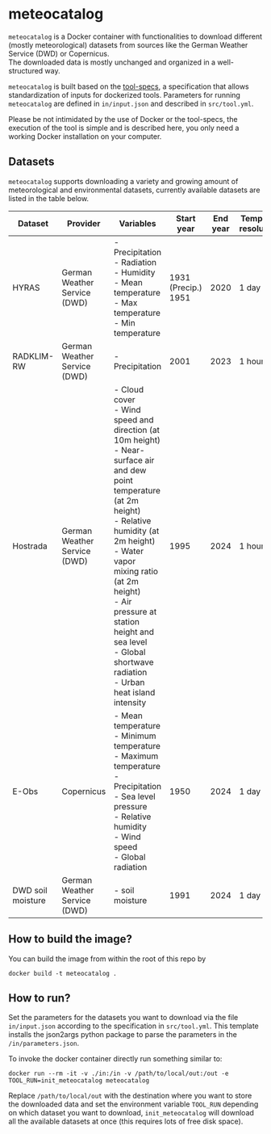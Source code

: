 # meteocatalog

`meteocatalog` is a Docker container with functionalities to download different (mostly meteorological) datasets from sources like the German Weather Service (DWD) or Copernicus.  
The downloaded data is mostly unchanged and organized in a well-structured way.  

`meteocatalog` is built based on the [tool-specs](https://github.com/VForWaTer/tool-specs), a specification that allows standardization of inputs for dockerized tools. Parameters for running `meteocatalog` are defined in `in/input.json` and described in `src/tool.yml`.

Please be not intimidated by the use of Docker or the tool-specs, the execution of the tool is simple and is described here, you only need a working Docker installation on your computer.

## Datasets

`meteocatalog` supports downloading a variety and growing amount of meteorological and environmental datasets, currently available datasets are listed in the table below.

| **Dataset**       | **Provider**                 | **Variables**                                                                                                                                                                                                                                                                                                                    | **Start year**         | **End year** | **Temporal<br>resolution** | **Spatial<br>resolution** | **Coverage** | **CRS**                                  | **TOOL_RUN** | **URL**                                                                                                      |
|-------------------|------------------------------|----------------------------------------------------------------------------------------------------------------------------------------------------------------------------------------------------------------------------------------------------------------------------------------------------------------------------------|------------------------|--------------|----------------------------|---------------------------|--------------|------------------------------------------|--------------|--------------------------------------------------------------------------------------------------------------|
| HYRAS             | German Weather Service (DWD) | - Precipitation<br>- Radiation<br>- Humidity<br>- Mean temperature<br>- Max temperature<br>- Min temperature                                                                                                                                                                                                                     | 1931 (Precip.)<br>1951 | 2020         | 1 day                      | 1 km² (Precip.)<br>5 km²  | Germany      | ETRS89-extended / LCC Europe (EPSG:3034) | hyras        | [link](https://opendata.dwd.de/climate_environment/CDC/grids_germany/daily/hyras_de/)                        |
| RADKLIM-RW        | German Weather Service (DWD) | - Precipitation                                                                                                                                                                                                                                                                                                                  | 2001                   | 2023         | 1 hour                     | 1 km²                     | Germany      | RADOLAN-grid                             | radklim_rw   | [link](https://opendata.dwd.de/climate_environment/CDC/grids_germany/hourly/radolan/reproc/2017_002/netCDF/) |
| Hostrada          | German Weather Service (DWD) | - Cloud cover<br>- Wind speed and direction (at 10m height)<br>- Near-surface air and dew point temperature (at 2m height)<br>- Relative humidity (at 2m height)<br>- Water vapor mixing ratio (at 2m height)<br>- Air pressure at station height and sea level<br>- Global shortwave radiation<br>- Urban heat island intensity | 1995                   | 2024         | 1 hour                     | 1 km²                     | Germany      | ETRS89-extended / LCC Europe (EPSG:3034) | hostrada     | [link](https://opendata.dwd.de/climate_environment/CDC/grids_germany/hourly/hostrada/)                       |
| E-Obs             | Copernicus                   | - Mean temperature<br>- Minimum temperature<br>- Maximum temperature<br>- Precipitation<br>- Sea level pressure<br>- Relative humidity<br>- Wind speed<br>- Global radiation                                                                                                                                                     | 1950                   | 2024         | 1 day                      | 0.1° x 0.1°               | Europe       | WGS84 (EPSG:4326)                        |              | [link](https://surfobs.climate.copernicus.eu/dataaccess/access_eobs.php)                                     |
| DWD soil moisture | German Weather Service (DWD) | - soil moisture                                                                                                                                                                                                                                                                                                                  | 1991                   | 2024         | 1 day                      | 1 km²                     | Germany      | Gauss Krüger 3. meridian strip.          |              | [link](https://opendata.dwd.de/climate_environment/CDC/grids_germany/daily/soil_moist/)                      |


## How to build the image?

You can build the image from within the root of this repo by
```
docker build -t meteocatalog .
```

## How to run?

Set the parameters for the datasets you want to download via the file `in/input.json` according to the specification in `src/tool.yml`.
This template installs the json2args python package to parse the parameters in the `/in/parameters.json`.

To invoke the docker container directly run something similar to:
```
docker run --rm -it -v ./in:/in -v /path/to/local/out:/out -e TOOL_RUN=init_meteocatalog meteocatalog
```
Replace `/path/to/local/out` with the destination where you want to store the downloaded data and set the environment variable `TOOL_RUN` depending on which dataset you want to download, `init_meteocatalog` will download all the available datasets at once (this requires lots of free disk space).  
